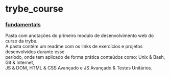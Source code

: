 # trybe_course

### [fundamentals](https://github.com/CalebeLAR/trybe_course/tree/main/fundamentals)  
Pasta com anotações do primeiro modulo de desenvolvimento web do curso da trybe.  
A pasta contém um readme com os links de exercícios e projetos desenvolvidos durante esse  
período, onde tem aplicado de forma prática conteúdos como: Unix & Bash, Git & Internet,  
JS & DOM, HTML & CSS Avançado e JS Avançado & Testes Unitários.  


